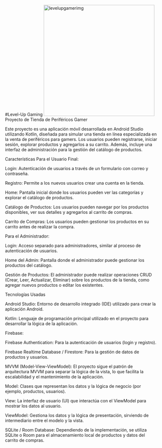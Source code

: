 #Level-Up Gaming
<img width="366" height="366" alt="levelupgamerimg" src="https://github.com/user-attachments/assets/52e1dc30-06e6-477c-93dc-f886625e6297" />
Proyecto de Tienda de Periféricos Gamer

Este proyecto es una aplicación móvil desarrollada en Android Studio utilizando Kotlin, diseñada para simular una tienda en línea especializada en la venta de periféricos para gamers. Los usuarios pueden registrarse, iniciar sesión, explorar productos y agregarlos a su carrito. Además, incluye una interfaz de administración para la gestión del catálogo de productos.

Características
Para el Usuario Final:

Login: Autenticación de usuarios a través de un formulario con correo y contraseña.

Registro: Permite a los nuevos usuarios crear una cuenta en la tienda.

Home: Pantalla inicial donde los usuarios pueden ver las categorías y explorar el catálogo de productos.

Catálogo de Productos: Los usuarios pueden navegar por los productos disponibles, ver sus detalles y agregarlos al carrito de compras.

Carrito de Compras: Los usuarios pueden gestionar los productos en su carrito antes de realizar la compra.

Para el Administrador:

Login: Acceso separado para administradores, similar al proceso de autenticación de usuarios.

Home del Admin: Pantalla donde el administrador puede gestionar los productos del catálogo.

Gestión de Productos: El administrador puede realizar operaciones CRUD (Crear, Leer, Actualizar, Eliminar) sobre los productos de la tienda, como agregar nuevos productos o editar los existentes.

Tecnologías Usadas

Android Studio: Entorno de desarrollo integrado (IDE) utilizado para crear la aplicación Android.

Kotlin: Lenguaje de programación principal utilizado en el proyecto para desarrollar la lógica de la aplicación.

Firebase:

Firebase Authentication: Para la autenticación de usuarios (login y registro).

Firebase Realtime Database / Firestore: Para la gestión de datos de productos y usuarios.

MVVM (Model-View-ViewModel): El proyecto sigue el patrón de arquitectura MVVM para separar la lógica de la vista, lo que facilita la escalabilidad y el mantenimiento de la aplicación.

Model: Clases que representan los datos y la lógica de negocio (por ejemplo, productos, usuarios).

View: La interfaz de usuario (UI) que interactúa con el ViewModel para mostrar los datos al usuario.

ViewModel: Gestiona los datos y la lógica de presentación, sirviendo de intermediario entre el modelo y la vista.

SQLite / Room Database: Dependiendo de la implementación, se utiliza SQLite o Room para el almacenamiento local de productos y datos del carrito de compras.
